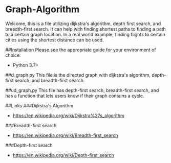 # Graph-Algorithm
Welcome, this is a file utilizing dijkstra's algorithm, depth first search, and breadth-first search. It can help
with finding shortest paths to finding a path to a certain graph location. In a real world example, finding flights to 
certain cities using the shortest distance can be used. 

##Installation
Please see the appropriate guide for your environment of choice:
- Python 3.7+

##d_graph.py
This file is the directed graph with dijkstra's algorithm, depth-first search, and breadth-first search.

##ud_graph.py
This file has depth-first search, breadth-first search, and has a function that lets users know if their graph
contains a cycle. 

##Links
###Dijkstra's Algorithm
- https://en.wikipedia.org/wiki/Dijkstra%27s_algorithm

###Breadth-first search
- https://en.wikipedia.org/wiki/Breadth-first_search

###Depth-first search
- https://en.wikipedia.org/wiki/Depth-first_search